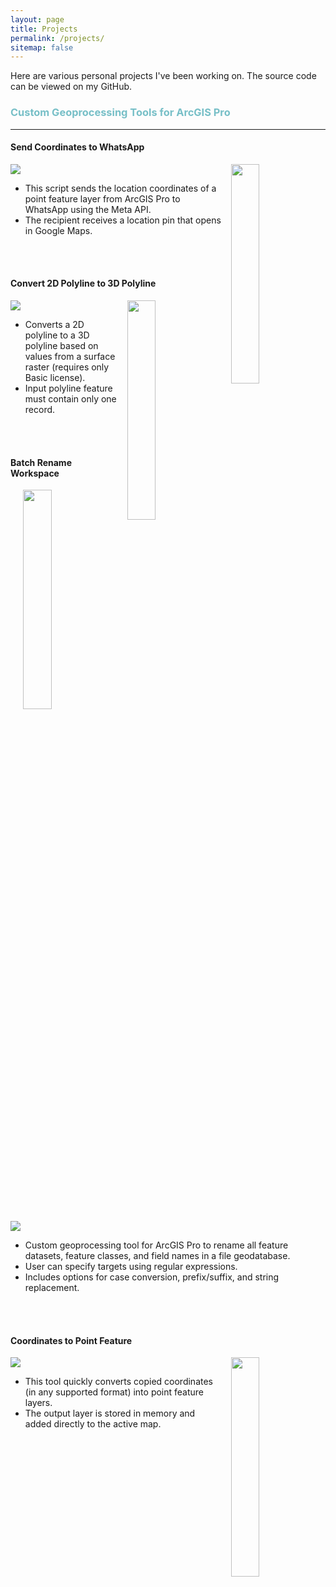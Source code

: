 ```yaml
---
layout: page
title: Projects
permalink: /projects/
sitemap: false
---
```


Here are various personal projects I've been working on. The source code can be viewed on my GitHub.

<h3 style="color:#77BFC7;font-weight: bold;">Custom Geoprocessing Tools for ArcGIS Pro</h3>

---

#### Send Coordinates to WhatsApp

<img height="30%" width="30%" style="float:right; padding-left:15px;" src="{{ site.baseurl }}/assets/images/whatsapp.PNG" />

<a href="https://github.com/juha-t/send-location-to-whatsapp">
  <img src="https://gh-card.dev/repos/juha-t/send-location-to-whatsapp.svg" />
</a>

<br />

- This script sends the location coordinates of a point feature layer from ArcGIS Pro to WhatsApp using the Meta API.  
- The recipient receives a location pin that opens in Google Maps.

<br /><br />

#### Convert 2D Polyline to 3D Polyline

<img height="30%" width="30%" style="float:right; padding-left:15px;" src="{{ site.baseurl }}/assets/images/polyline.png" />

<a href="https://github.com/juha-t/convert-2d-polyline-to-3d-polyline">
  <img src="https://gh-card.dev/repos/juha-t/convert-2d-polyline-to-3d-polyline.svg" />
</a>

<br />

- Converts a 2D polyline to a 3D polyline based on values from a surface raster (requires only Basic license).  
- Input polyline feature must contain only one record.

<br /><br />

#### Batch Rename Workspace

<img height="30%" width="30%" style="float:right; padding-left:15px;" src="{{ site.baseurl }}/assets/images/rename.PNG" />

<a href="https://github.com/juha-t/batch-rename-workspace">
  <img src="https://gh-card.dev/repos/juha-t/batch-rename-workspace.svg" />
</a>

<br />

- Custom geoprocessing tool for ArcGIS Pro to rename all feature datasets, feature classes, and field names in a file geodatabase.  
- User can specify targets using regular expressions.  
- Includes options for case conversion, prefix/suffix, and string replacement.

<br /><br />

#### Coordinates to Point Feature

<img height="30%" width="30%" style="float:right; padding-left:15px;" src="{{ site.baseurl }}/assets/images/coordinates-to-point.PNG" />

<a href="https://github.com/juha-t/coordinates-to-point-feature">
  <img src="https://gh-card.dev/repos/juha-t/coordinates-to-point-feature.svg" />
</a>

<br />

- This tool quickly converts copied coordinates (in any supported format) into point feature layers.  
- The output layer is stored in memory and added directly to the active map.

<br /><br />
